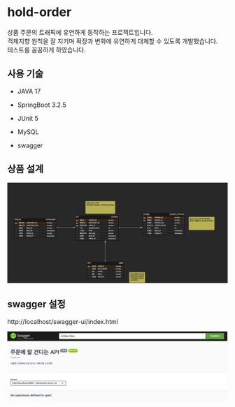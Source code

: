 # hold-order
상품 주문의 트래픽에 유연하게 동작하는 프로젝트입니다.  
객체지향 원칙을 잘 지키며 확장과 변화에 유연하게 대체할 수 있도록 개발했습니다.  
테스트를 꼼꼼하게 하였습니다.


## 사용 기술
- JAVA 17
- SpringBoot 3.2.5
- JUnit 5
- MySQL

- swagger

## 상품 설계
![hold-order.png](src%2Fmain%2Fresources%2Fimage%2Fhold-order.png)

## swagger 설정
http://localhost/swagger-ui/index.html

![swagger.png](src%2Fmain%2Fresources%2Fimage%2Fswagger.png)
